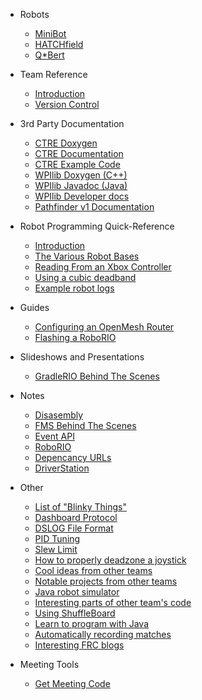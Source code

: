  - Robots
   - [MiniBot](docs/robots/minibot)
   - [HATCHfield](docs/robots/hatchfield)
   - [Q*Bert](docs/robots/qbert)
  
 - Team Reference
   - [Introduction](docs/reference/README)
   - [Version Control](docs/reference/vcs)
 
 - 3rd Party Documentation 
   - [CTRE Doxygen](http://www.ctr-electronics.com/downloads/api/cpp/html/index.html)
   - [CTRE Documentation](https://phoenix-documentation.readthedocs.io/en/latest/index.html)
   - [CTRE Example Code](https://github.com/CrossTheRoadElec/Phoenix-Examples-Languages)
   - [WPIlib Doxygen (C++)](http://first.wpi.edu/FRC/roborio/release/docs/cpp/classfrc_1_1TimedCommand.html)
   - [WPIlib Javadoc (Java)](https://first.wpi.edu/FRC/roborio/release/docs/java/)
   - [WPIlib Developer docs](https://frc-docs.readthedocs.io/en/develop/index.html)
   - [Pathfinder v1 Documentation](https://github.com/JacisNonsense/Pathfinder/wiki)

 - Robot Programming Quick-Reference
   - [Introduction](docs/learn/README)
   - [The Various Robot Bases](docs/learn/robotbase)
   - [Reading From an Xbox Controller](docs/learn/xboxcontroller)
   - [Using a cubic deadband](docs/learn/cubicdeadband)
   - [Example robot logs](docs/learn/examplelog)

 - Guides
   - [Configuring an OpenMesh Router](docs/guides/openmesh)
   - [Flashing a RoboRIO](docs/guides/roborio)

 - Slideshows and Presentations
   - [GradleRIO Behind The Scenes](https://docs.google.com/presentation/d/1fnfz4hCvnvDJb1606Ee7VkJCn4IvJDUIbYxkTxR6YsM/edit?usp=sharing)
  
 - Notes
   - [Disasembly](docs/ghidra)
   - [FMS Behind The Scenes](docs/fms)
   - [Event API](docs/eventapi)
   - [RoboRIO](docs/roborio)
   - [Depencancy URLs](docs/deps)
   - [DriverStation](docs/ds)

 - Other
   - [List of "Blinky Things"](https://wpilib.screenstepslive.com/s/currentCS/m/cs_hardware/l/144972-status-light-quick-reference)
   - [Dashboard Protocol](https://frcture.readthedocs.io/en/latest/driverstation/dashboard.html)
   - [DSLOG File Format](https://frcture.readthedocs.io/en/latest/driverstation/logging.html)
   - [PID Tuning](https://frc-pdr.readthedocs.io/en/latest/control/pid_control.html#proportional)
   - [Slew Limit](https://www.chiefdelphi.com/t/acceleration-ramp-up-code/133556/8?u=ewpratten)
   - [How to properly deadzone a joystick](http://www.mimirgames.com/articles/games/joystick-input-and-using-deadbands/)
   - [Cool ideas from other teams](https://www.chiefdelphi.com/t/best-frc-programming-featues/353571/)
   - [Notable projects from other teams](docs/otherteams)
   - [Java robot simulator](https://github.com/pjreiniger/SnobotSim)
   - [Interesting parts of other team's code](docs/teamnotes)
   - [Using ShuffleBoard](https://firstmncsa.org/2018/12/15/debugging-shuffleboard/)
   - [Learn to program with Java](https://www.codecademy.com/learn/learn-java)
   - [Automatically recording matches](https://wpilib.screenstepslive.com/s/currentCS/m/shuffleboard/l/1021944-controlling-data-recording)
   - [Interesting FRC blogs](docs/blogs)

 - Meeting Tools
   - [Get Meeting Code](docs/verify)


<!-- Global site tag (gtag.js) - Google Analytics -->
<script async src="https://www.googletagmanager.com/gtag/js?id=UA-139497732-2"></script>
<script>
  window.dataLayer = window.dataLayer || [];
  function gtag(){dataLayer.push(arguments);}
  gtag('js', new Date());

  gtag('config', 'UA-139497732-2');
</script>
